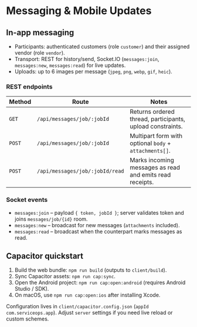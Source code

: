 # Messaging & Mobile Updates

## In-app messaging
- Participants: authenticated customers (role `customer`) and their assigned vendor (role `vendor`).
- Transport: REST for history/send, Socket.IO (`messages:join`, `messages:new`, `messages:read`) for live updates.
- Uploads: up to 6 images per message (`jpeg`, `png`, `webp`, `gif`, `heic`).

### REST endpoints
| Method | Route | Notes |
| --- | --- | --- |
| `GET` | `/api/messages/job/:jobId` | Returns ordered thread, participants, upload constraints. |
| `POST` | `/api/messages/job/:jobId` | Multipart form with optional `body` + `attachments[]`. |
| `POST` | `/api/messages/job/:jobId/read` | Marks incoming messages as read and emits read receipts. |

### Socket events
- `messages:join` – payload `{ token, jobId }`; server validates token and joins `messages/job/{id}` room.
- `messages:new` – broadcast for new messages (`attachments` included).
- `messages:read` – broadcast when the counterpart marks messages as read.

## Capacitor quickstart
1. Build the web bundle: `npm run build` (outputs to `client/build`).
2. Sync Capacitor assets: `npm run cap:sync`.
3. Open the Android project: `npm run cap:open:android` (requires Android Studio / SDK).
4. On macOS, use `npm run cap:open:ios` after installing Xcode.

Configuration lives in `client/capacitor.config.json` (`appId` `com.serviceops.app`). Adjust `server` settings if you need live reload or custom schemes.
